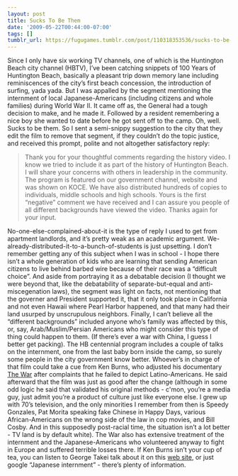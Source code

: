 ```yaml
---
layout: post
title: Sucks To Be Them
date: '2009-05-22T00:44:00-07:00'
tags: []
tumblr_url: https://fugugames.tumblr.com/post/110318353536/sucks-to-be-them
---
```

Since I only have six working TV channels, one of which is the Huntington Beach city channel (HBTV), I’ve been catching snippets of 100 Years of Huntington Beach, basically a pleasant trip down memory lane including reminiscences of the city’s first beach concession, the introduction of surfing, yada yada. But I was appalled by the segment mentioning the internment of local Japanese-Americans (including citizens and whole families) during World War II. It came off as, the General had a tough decision to make, and he made it. Followed by a resident remembering a nice boy she wanted to date before he got sent off to the camp. Oh, well. Sucks to be them. So I sent a semi-snippy suggestion to the city that they edit the film to remove that segment, if they couldn’t do the topic justice, and received this prompt, polite and not altogether satisfactory reply:

> Thank you for your thoughtful comments regarding the history video. I know we tried to include it as part of the history of Huntington Beach. I will share your concerns with others in leadership in the community. The program is featured on our government channel, website and was shown on KOCE. We have also distributed hundreds of copies to individuals, middle schools and high schools. Yours is the first “negative” comment we have received and I can assure you people of all different backgrounds have viewed the video. Thanks again for your input.

No-one-else-complained-about-it is the type of reply I used to get from apartment landlords, and it’s pretty weak as an academic argument. We-already-distributed-it-to-a-bunch-of-students is just upsetting. I don’t remember getting any of this subject when I was in school - I hope there isn’t a whole generation of kids who are learning that sending American citizens to live behind barbed wire because of their race was a “difficult choice”. And aside from portraying it as a debatable decision (I thought we were beyond that, like the debatability of separate-but-equal and anti-miscegenation laws), the segment was light on facts, not mentioning that the governer and President supported it, that it only took place in California and not even Hawaii where Pearl Harbor happened, and that many had their land usurped by unscrupulous neighbors. Finally, I can’t believe all the “different backgrounds” included anyone who’s family was affected by this, or, say, Arab/Muslim/Persian Americans who might consider this type of thing could happen to them. (If there’s ever a war with China, I guess I better get packing). The HB centennial program includes a couple of talks on the internment, one from the last baby born inside the camp, so surely some people in the city government know better. Whoever’s in charge of that film could take a cue from Ken Burns, who adjusted his documentary [The War](http://www.pbs.org/thewar/) after complaints that he failed to depict Latino-Americans. He said afterward that the film was just as good after the change (although in some odd logic he said that validated his original methods - c'mon, you’re a media guy, just admit you’re a product of culture just like everyone else. I grew up with 70’s television, and the only minorities I remember from then is Speedy Gonzales, Pat Morita speaking fake Chinese in Happy Days, various African-Americans on the wrong side of the law in cop movies, and Bill Cosby. And in this supposedly post-racial time, the situation isn’t a lot better - TV land is by default white). The War also has extensive treatment of the internment and the Japanese-Americans who volunteered anyway to fight in Europe and suffered terrible losses there. If Ken Burns isn’t your cup of tea, you can listen to George Takei talk about it on this [web site](http://www.asianamericanmedia.org/jainternment/), or just google “Japanese internment” - there’s plenty of information.

